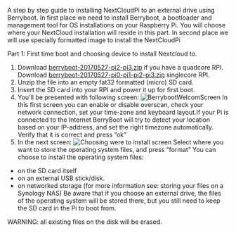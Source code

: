 A step by step guide to installing NextCloudPi to an external drive using Berryboot.
In first place we need to install Berryboot, a bootloader and management tool for OS installations on your Raspberry Pi. You will choose where your NextCloud installation will reside in this part.  In second place we will use specially formatted image to install the NextCloudPi

Part 1: First time boot and choosing device to install Nextcloud to.

1. Download [berryboot-20170527-pi2-pi3.zip](http://downloads.sourceforge.net/project/berryboot/berryboot-20170527-pi2-pi3.zip) if you have a quadcore RPI. Download [berryboot-20170527-pi0-pi1-pi2-pi3.zip](http://downloads.sourceforge.net/project/berryboot/berryboot-20170527-pi0-pi1-pi2-pi3.zip) singlecore RPI.
2. Unzip the file into an empty fat32 formatted (micro) SD card.
3. Insert the SD card into your RPI and power it up for first boot.
4. You'll be presented with following screen:
![BerrybootWelcomScreen](https://pi3.ovps.nl:1443/index.php/s/Nm065jBJsG6MgW5) In this first screen you can enable or disable overscan, check your network connection, set your time-zone and keyboard layout.If your Pi is connected to the Internet BerryBoot will try to detect your location based on your IP-address, and set the right timezone automatically. Verify that it is correct and press “ok”
5. In the next screen: ![Choosing were to install screen](https://pi3.ovps.nl:1443/index.php/s/uTvViX4zHOb94e0) Select where you want to store the operating system files, and press “format”
You can choose to install the operating system files: 
- on the SD card itself
- on an external USB stick/disk.
- on networked storage (for more information see: storing your files on a Synology NAS)
Be aware that if you choose an external drive, the files of the operating system will be stored there, but you still need to keep the SD card in the Pi to boot from.

WARNING: all existing files on the disk will be erased.
